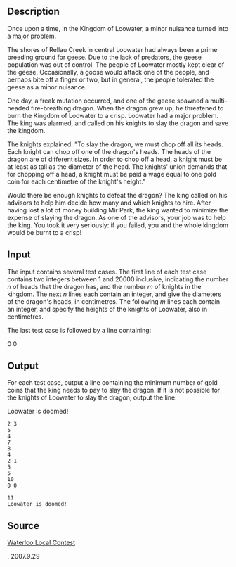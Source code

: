<h2>Description</h2><p>Once upon a time, in the Kingdom of Loowater, a minor nuisance turned into a major problem. </p><p>The shores of Rellau Creek in central Loowater had always been a prime breeding ground for geese. Due to the lack of predators, the geese population was out of control. The people of Loowater mostly kept clear of the geese. Occasionally, a goose would attack one of the people, and perhaps bite off a finger or two, but in general, the people tolerated the geese as a minor nuisance. </p><p>One day, a freak mutation occurred, and one of the geese spawned a multi-headed fire-breathing dragon. When the dragon grew up, he threatened to burn the Kingdom of Loowater to a crisp. Loowater had a major problem. The king was alarmed, and called on his knights to slay the dragon and save the kingdom. </p><p>The knights explained: "To slay the dragon, we must chop off all its heads. Each knight can chop off one of the dragon's heads. The heads of the dragon are of different sizes. In order to chop off a head, a knight must be at least as tall as the diameter of the head. The knights' union demands that for chopping off a head, a knight must be paid a wage equal to one gold coin for each centimetre of the knight's height." </p><p>Would there be enough knights to defeat the dragon? The king called on his advisors to help him decide how many and which knights to hire. After having lost a lot of money building Mir Park, the king wanted to minimize the expense of slaying the dragon. As one of the advisors, your job was to help the king. You took it very seriously: if you failed, you and the whole kingdom would be burnt to a crisp! </p><h2>Input</h2><p>The input contains several test cases. The first line of each test case contains two integers between 1 and 20000 inclusive, indicating the number <i>n</i> of heads that the dragon has, and the number <i>m</i> of knights in the kingdom. The next <i>n</i> lines each contain an integer, and give the diameters of the dragon's heads, in centimetres. The following <i>m</i> lines each contain an integer, and specify the heights of the knights of Loowater, also in centimetres. </p><p>The last test case is followed by a line containing: </p><p>0 0</p><h2>Output</h2><p>For each test case, output a line containing the minimum number of gold coins that the king needs to pay to slay the dragon. If it is not possible for the knights of Loowater to slay the dragon, output the line:</p><p> Loowater is doomed!</p><pre><code class="language-input1">2 3
5
4
7
8
4
2 1
5
5
10
0 0
</code></pre><pre><code class="language-output1">11
Loowater is doomed!
</code></pre><h2>Source</h2><a href="searchproblem?field=source&amp;key=Waterloo+Local+Contest">Waterloo Local Contest</a><p>, 2007.9.29</p>